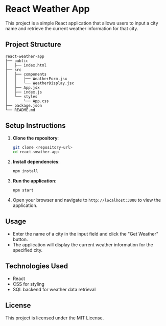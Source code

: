 # React Weather App

This project is a simple React application that allows users to input a city name and retrieve the current weather information for that city.

## Project Structure

```
react-weather-app
├── public
│   ├── index.html
├── src
│   ├── components
│   │   ├── WeatherForm.jsx
│   │   └── WeatherDisplay.jsx
│   ├── App.jsx
│   ├── index.js
│   └── styles
│       └── App.css
├── package.json
└── README.md
```

## Setup Instructions

1. **Clone the repository**:
   ```bash
   git clone <repository-url>
   cd react-weather-app
   ```

2. **Install dependencies**:
   ```bash
   npm install
   ```

3. **Run the application**:
   ```bash
   npm start
   ```

4. Open your browser and navigate to `http://localhost:3000` to view the application.

## Usage

- Enter the name of a city in the input field and click the "Get Weather" button.
- The application will display the current weather information for the specified city.

## Technologies Used

- React
- CSS for styling
- SQL backend for weather data retrieval

## License

This project is licensed under the MIT License.